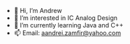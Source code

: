 - 👋 Hi, I’m Andrew
- 👀 I’m interested in IC Analog Design
- 🌱 I’m currently learning Java and C++ 
- 📫 Email:  aandrei.zamfir@yahoo.com


<!-- - 💞️ I’m looking to collaborate on ... --->
<!---
Aandrew94/Aandrew94 is a ✨ special ✨ repository because its `README.md` (this file) appears on your GitHub profile.
You can click the Preview link to take a look at your changes.
--->
